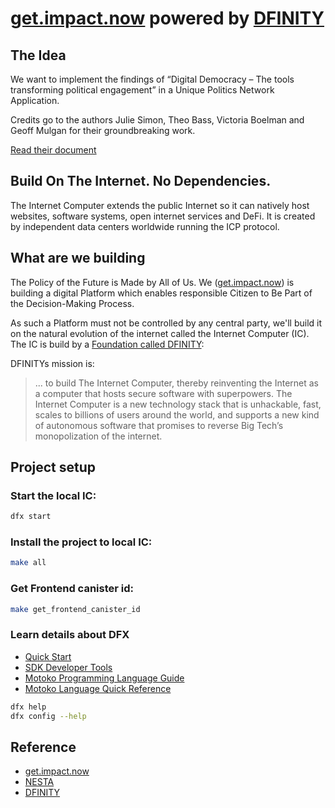 # [get.impact.now][gin] powered by [DFINITY][dfinity]

## The Idea

We want to implement the findings of “Digital Democracy – The tools transforming
political engagement” in a Unique Politics Network Application.

Credits go to the authors Julie Simon, Theo Bass, Victoria Boelman and Geoff
Mulgan for their groundbreaking work.

[Read their document](https://media.nesta.org.uk/documents/digital_democracy.pdf)

## Build On The Internet. No Dependencies.

The Internet Computer extends the public Internet so it can natively host
websites, software systems, open internet services and DeFi. It is created by
independent data centers worldwide running the ICP protocol.

## What are we building

The Policy of the Future is Made by All of Us. We ([get.impact.now][gin]) is
building a digital Platform which enables responsible Citizen to Be Part of the
Decision-Making Process.

As such a Platform must not be controlled by any central party, we'll build it
on the natural evolution of the internet called the Internet Computer (IC). The
IC is build by a [Foundation called DFINITY](https://dfinity.org/foundation):

DFINITYs mission is:

> ... to build The Internet Computer, thereby reinventing the Internet as a
> computer that hosts secure software with superpowers. The Internet Computer is
> a new technology stack that is unhackable, fast, scales to billions of users
> around the world, and supports a new kind of autonomous software that promises
> to reverse Big Tech’s monopolization of the internet.

## Project setup

### Start the local IC:

```bash
dfx start
```

### Install the project to local IC:

```bash
make all
```

### Get Frontend canister id:

```bash
make get_frontend_canister_id
```

### Learn details about DFX

- [Quick Start](https://sdk.dfinity.org/docs/quickstart/quickstart.html)
- [SDK Developer Tools](https://sdk.dfinity.org/docs/developers-guide/sdk-guide.html)
- [Motoko Programming Language Guide](https://sdk.dfinity.org/docs/language-guide/motoko.html)
- [Motoko Language Quick Reference](https://sdk.dfinity.org/docs/language-guide/language-manual.html)

```bash
dfx help
dfx config --help
```

## Reference

- [get.impact.now][gin]
- [NESTA][nesta]
- [DFINITY][dfinity]

[gin]: https://getimpactnow.org
[nesta]: https://media.nesta.org.uk/documents/digital_democracy.pdf
[dfinity]: https://dfinity.org/
